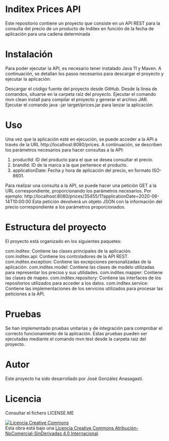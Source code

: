 # Inditex Prices API
Este repositorio contiene un proyecto que consiste en un API REST para la consulta del precio de un producto de Inditex en función de la fecha de aplicación para una cadena determinada

# Instalación
Para poder ejecutar la API, es necesario tener instalado Java 11 y Maven. A continuación, se detallan los pasos necesarios para descargar el proyecto y ejecutar la aplicación:

Descargar el código fuente del proyecto desde GitHub.
Desde la línea de comandos, situarse en la carpeta raíz del proyecto.
Ejecutar el comando mvn clean install para compilar el proyecto y generar el archivo JAR.
Ejecutar el comando java -jar target/prices.jar para lanzar la aplicación.

# Uso
Una vez que la aplicación esté en ejecución, se puede acceder a la API a través de la URL http://localhost:8080/prices. A continuación, se describen los parámetros necesarios para hacer consultas a la API:

1. productId: ID del producto para el que se desea consultar el precio.
2. brandId: ID de la marca a la que pertenece el producto.
3. applicationDate: Fecha y hora de aplicación del precio, en formato ISO-8601.

Para realizar una consulta a la API, se puede hacer una petición GET a la URL correspondiente, proporcionando los parámetros necesarios. Por ejemplo:
http://localhost:8080/prices/35455/1?applicationDate=2020-06-14T10:00:00
Esta petición devolverá un objeto JSON con la información del precio correspondiente a los parámetros proporcionados.

# Estructura del proyecto
El proyecto está organizado en los siguientes paquetes:

com.inditex: Contiene las clases principales de la aplicación.
com.inditex.api: Contiene los controladores de la API REST.
com.inditex.exception: Contiene las excepciones personalizadas de la aplicación.
com.inditex.model: Contiene las clases de modelo utilizadas para representar los precios y sus utilidades.
com.inditex.mapper: Contiene las clases de mapeo.
com.inditex.repository: Contiene las interfaces de los repositorios utilizados para acceder a los datos.
com.inditex.service: Contiene las implementaciones de los servicios utilizados para procesar las peticiones a la API.

# Pruebas
Se han implementado pruebas unitarias y de integración para comprobar el correcto funcionamiento de la aplicación. Estas pruebas pueden ser ejecutadas mediante el comando mvn test desde la carpeta raíz del proyecto.

# Autor
Este proyecto ha sido desarrollado por José González Anasagasti.

# Licencia
Consultar el fichero LICENSE.ME

<a rel="license" href="http://creativecommons.org/licenses/by-nc-nd/4.0/"><img alt="Licencia Creative Commons" style="border-width:0" src="https://i.creativecommons.org/l/by-nc-nd/4.0/88x31.png" /></a><br />Esta obra está bajo una <a rel="license" href="http://creativecommons.org/licenses/by-nc-nd/4.0/">Licencia Creative Commons Atribución-NoComercial-SinDerivadas 4.0 Internacional</a>.
